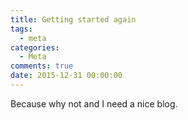 ```yaml
---
title: Getting started again
tags:
  - meta
categories:
  - Meta
comments: true
date: 2015-12-31 00:00:00
---
```


Because why not and I need a nice blog.
